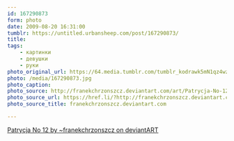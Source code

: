 ```yaml
---
id: 167290873
form: photo
date: 2009-08-20 16:31:00
tumblr: https://untitled.urbansheep.com/post/167290873/
title:
tags:
    - картинки
    - девушки
    - руки
photo_original_url: https://64.media.tumblr.com/tumblr_kodrawk5mN1qz4wzio1_1280.jpg
photo: /media/167290873.jpg
photo_caption: 
photo_source: http://franekchrzonszcz.deviantart.com/art/Patrycja-No-12-116531177
photo_source_url: https://href.li/?http://franekchrzonszcz.deviantart.com/art/Patrycja-No-12-116531177
photo_source_title: franekchrzonszcz.deviantart.com

---
```


<p><a href="http://franekchrzonszcz.deviantart.com/art/Patrycja-No-12-116531177">Patrycja No 12 by ~franekchrzonszcz on deviantART</a></p>
